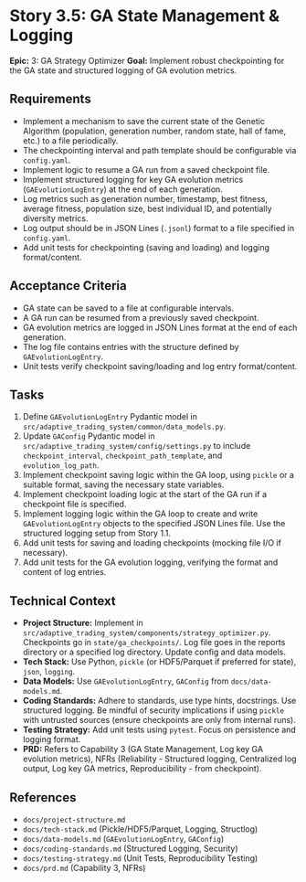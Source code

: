 # Story 3.5: GA State Management & Logging

**Epic:** 3: GA Strategy Optimizer
**Goal:** Implement robust checkpointing for the GA state and structured logging of GA evolution metrics.

## Requirements

*   Implement a mechanism to save the current state of the Genetic Algorithm (population, generation number, random state, hall of fame, etc.) to a file periodically.
*   The checkpointing interval and path template should be configurable via `config.yaml`.
*   Implement logic to resume a GA run from a saved checkpoint file.
*   Implement structured logging for key GA evolution metrics (`GAEvolutionLogEntry`) at the end of each generation.
*   Log metrics such as generation number, timestamp, best fitness, average fitness, population size, best individual ID, and potentially diversity metrics.
*   Log output should be in JSON Lines (`.jsonl`) format to a file specified in `config.yaml`.
*   Add unit tests for checkpointing (saving and loading) and logging format/content.

## Acceptance Criteria

*   GA state can be saved to a file at configurable intervals.
*   A GA run can be resumed from a previously saved checkpoint.
*   GA evolution metrics are logged in JSON Lines format at the end of each generation.
*   The log file contains entries with the structure defined by `GAEvolutionLogEntry`.
*   Unit tests verify checkpoint saving/loading and log entry format/content.

## Tasks

1.  Define `GAEvolutionLogEntry` Pydantic model in `src/adaptive_trading_system/common/data_models.py`.
2.  Update `GAConfig` Pydantic model in `src/adaptive_trading_system/config/settings.py` to include `checkpoint_interval`, `checkpoint_path_template`, and `evolution_log_path`.
3.  Implement checkpoint saving logic within the GA loop, using `pickle` or a suitable format, saving the necessary state variables.
4.  Implement checkpoint loading logic at the start of the GA run if a checkpoint file is specified.
5.  Implement logging logic within the GA loop to create and write `GAEvolutionLogEntry` objects to the specified JSON Lines file. Use the structured logging setup from Story 1.1.
6.  Add unit tests for saving and loading checkpoints (mocking file I/O if necessary).
7.  Add unit tests for the GA evolution logging, verifying the format and content of log entries.

## Technical Context

*   **Project Structure:** Implement in `src/adaptive_trading_system/components/strategy_optimizer.py`. Checkpoints go in `state/ga_checkpoints/`. Log file goes in the reports directory or a specified log directory. Update config and data models.
*   **Tech Stack:** Use Python, `pickle` (or HDF5/Parquet if preferred for state), `json`, `logging`.
*   **Data Models:** Use `GAEvolutionLogEntry`, `GAConfig` from `docs/data-models.md`.
*   **Coding Standards:** Adhere to standards, use type hints, docstrings. Use structured logging. Be mindful of security implications if using `pickle` with untrusted sources (ensure checkpoints are only from internal runs).
*   **Testing Strategy:** Add unit tests using `pytest`. Focus on persistence and logging format.
*   **PRD:** Refers to Capability 3 (GA State Management, Log key GA evolution metrics), NFRs (Reliability - Structured logging, Centralized log output, Log key GA metrics, Reproducibility - from checkpoint).

## References

*   `docs/project-structure.md`
*   `docs/tech-stack.md` (Pickle/HDF5/Parquet, Logging, Structlog)
*   `docs/data-models.md` (`GAEvolutionLogEntry`, `GAConfig`)
*   `docs/coding-standards.md` (Structured Logging, Security)
*   `docs/testing-strategy.md` (Unit Tests, Reproducibility Testing)
*   `docs/prd.md` (Capability 3, NFRs)